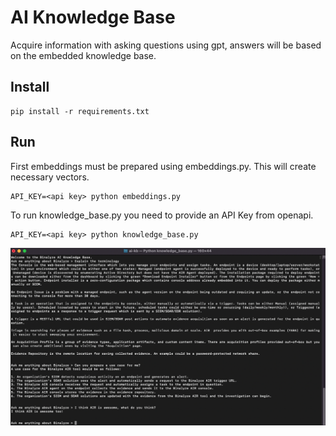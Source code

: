 # AI Knowledge Base
Acquire information with asking questions using gpt, answers will be based on the embedded knowledge base.

## Install
```
pip install -r requirements.txt
```

## Run
First embeddings must be prepared using embeddings.py. This will create necessary vectors.
```
API_KEY=<api key> python embeddings.py
``` 

To run knowledge_base.py you need to provide an API Key from openapi.
```
API_KEY=<api key> python knowledge_base.py
``` 

![alt example](https://github.com/asalih/ai-kb/blob/main/img/example.png?raw=true)
